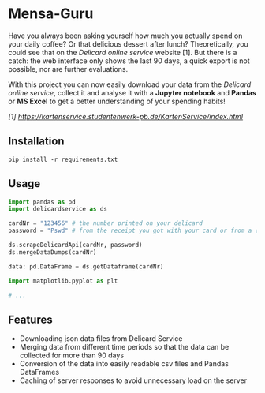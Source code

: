 # Mensa-Guru

Have you always been asking yourself how much you actually spend on your daily coffee? Or that delicious dessert after lunch?
Theoretically, you could see that on the *Delicard online service* website [1]. 
But there is a catch: the web interface only shows the last 90 days, a quick export is not possible, nor are further evaluations.

With this project you can now easily download your data from the *Delicard online service*, collect it and analyse it with a **Jupyter notebook** and **Pandas** or **MS Excel** to get a better understanding of your spending habits!

*[1] https://kartenservice.studentenwerk-pb.de/KartenService/index.html*

## Installation
```
pip install -r requirements.txt
```

## Usage

```python
import pandas as pd
import delicardservice as ds

cardNr = "123456" # the number printed on your delicard
password = "Pswd" # from the receipt you got with your card or from a cashier

ds.scrapeDelicardApi(cardNr, password)
ds.mergeDataDumps(cardNr)

data: pd.DataFrame = ds.getDataframe(cardNr)
```
```python
import matplotlib.pyplot as plt

# ...
```

## Features
- Downloading json data files from Delicard Service
- Merging data from different time periods so that the data can be collected for more than 90 days
- Conversion of the data into easily readable csv files and Pandas DataFrames
- Caching of server responses to avoid unnecessary load on the server
